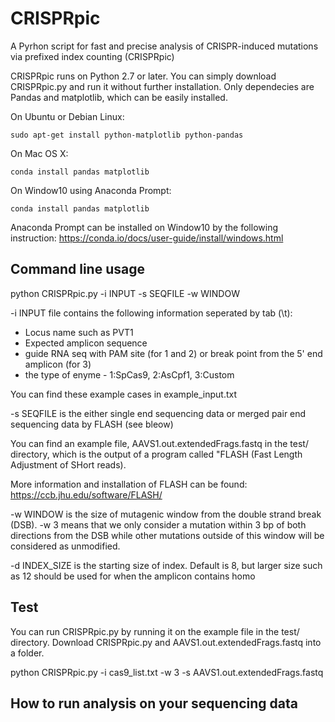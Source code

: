 # CRISPRpic

A Pyrhon script for fast and precise analysis of CRISPR-induced mutations via prefixed index counting (CRISPRpic)

CRISPRpic runs on Python 2.7 or later. You can simply download CRISPRpic.py and run it without further installation.
Only dependecies are Pandas and matplotlib, which can be easily installed.

On Ubuntu or Debian Linux:
```
sudo apt-get install python-matplotlib python-pandas
```
On Mac OS X:
```
conda install pandas matplotlib
```
On Window10 using Anaconda Prompt:
```
conda install pandas matplotlib
```
Anaconda Prompt can be installed on Window10 by the following instruction:
https://conda.io/docs/user-guide/install/windows.html

## Command line usage
python CRISPRpic.py -i INPUT -s SEQFILE -w WINDOW

-i INPUT file contains the following information seperated by tab (\t):
* Locus name such as PVT1
* Expected amplicon sequence
* guide RNA seq with PAM site (for 1 and 2) or break point from the 5' end amplicon (for 3)
* the type of enyme - 1:SpCas9, 2:AsCpf1, 3:Custom

You can find these example cases in example_input.txt

-s SEQFILE is the either single end sequencing data or merged pair end sequencing data by FLASH (see bleow)

You can find an example file, AAVS1.out.extendedFrags.fastq in the test/ directory, which is the output of a program called "FLASH (Fast Length Adjustment of SHort reads).

More information and installation of FLASH can be found:
https://ccb.jhu.edu/software/FLASH/


-w WINDOW is the size of mutagenic window from the double strand break (DSB). -w 3 means that we only consider a mutation within 3 bp of both directions from the DSB while other mutations outside of this window will be considered as unmodified.

-d INDEX_SIZE is the starting size of index. Default is 8, but larger size such as 12 should be used for when the amplicon contains homo

## Test

You can run CRISPRpic.py by running it on the example file in the test/ directory.
Download CRISPRpic.py and AAVS1.out.extendedFrags.fastq into a folder.

python CRISPRpic.py -i cas9_list.txt -w 3 -s AAVS1.out.extendedFrags.fastq


## How to run analysis on your sequencing data



